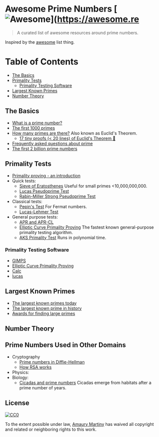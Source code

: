 # Awesome Prime Numbers [![Awesome](https://awesome.re/badge.svg)](https://awesome.re

> A curated list of awesome resources around prime numbers.

Inspired by the [awesome](https://github.com/sindresorhus/awesome) list thing.

# Table of Contents

- [The Basics](#the-basics)
- [Primality Tests](#primality-tests)
  - [Primality Testing Software](#primality-testing-software)
- [Largest Known Primes](#largest-known-primes)
- [Number Theory](#number-theory)

## The Basics

- [What is a prime number?](https://primes.utm.edu/glossary/page.php?sort=Prime)
- [The first 1000 primes](https://prime-numbers.info/list/first-1000-primes)
- [How many primes are there?](https://primes.utm.edu/howmany.html) Also known as Euclid's Theorem.
  - [17 tiny proofs (< 20 lines) of Euclid's Theorem 📄](https://pdfs.semanticscholar.org/d076/cef0cd81615d9649219c138a8840322a9bc3.pdf)
- [Frequently asked questions about prime](https://primes.utm.edu/notes/faq/)
- [The first 2 billion prime numbers](http://www.primos.mat.br/2T_en.html)

## Primality Tests

- [Primality proving - an introduction](https://primes.utm.edu/prove/prove1.html)
- Quick tests:
  - [Sieve of Eratosthenes](https://primes.utm.edu/prove/prove2_1.html) Useful for small primes <10,000,000,000.
  - [Lucas Pseudoprime Test](http://mathworld.wolfram.com/LucasPseudoprime.html)
  - [Rabin-Miller Strong Pseudoprime Test](http://mathworld.wolfram.com/Rabin-MillerStrongPseudoprimeTest.html)
- Classical tests:
  - [Pepin's Test](https://primes.utm.edu/prove/prove3_1.html) For Fermat numbers.
  - [Lucas-Lehmer Test](http://mathworld.wolfram.com/Lucas-LehmerTest.html)
- General purpose tests:
  - [APR and APR-CL](https://primes.utm.edu/prove/prove4_1.html)
  - [Elliptic Curve Primality Proving](http://mathworld.wolfram.com/EllipticCurvePrimalityProving.html) The fastest known general-purpose primality testing algorithm.
  - [AKS Primality Test](http://mathworld.wolfram.com/AKSPrimalityTest.html) Runs in polynomial time.

### Primality Testing Software

- [GIMPS](https://www.mersenne.org/download/)
- [Elliptic Curve Primality Proving](http://www.lix.polytechnique.fr/%7Emorain/Prgms/ecpp.english.html)
- [Calc](http://www.isthe.com/chongo/tech/comp/calc/index.html)
- [lucas](http://www.isthe.com/chongo/src/calc/lucas-calc)

## Largest Known Primes

- [The largest known primes today](https://www.mersenne.org/primes/)
- [The largest known prime in history](https://en.wikipedia.org/wiki/Largest_known_prime_number#History)
- [Awards for finding large primes](https://www.eff.org/awards/coop/rules)

## Number Theory

## Prime Numbers Used in Other Domains

- Cryptography
  - [Prime numbers in Diffie-Hellman](https://securitypitfalls.wordpress.com/2017/05/05/safe-primes-in-diffie-hellman/)
  - [How RSA works](http://doctrina.org/How-RSA-Works-With-Examples.html)
- Physics:
- Biology:
  - [Cicadas and prime numbers](https://en.wikipedia.org/wiki/Periodical_cicadas) Cicadas emerge from habitats after a prime number of years.

## License

[![CC0](http://mirrors.creativecommons.org/presskit/buttons/88x31/svg/cc-zero.svg)](https://creativecommons.org/publicdomain/zero/1.0/)

To the extent possible under law, [Amaury Martiny](https://amaurymartiny.com) has waived all copyright and related or neighboring rights to this work.
